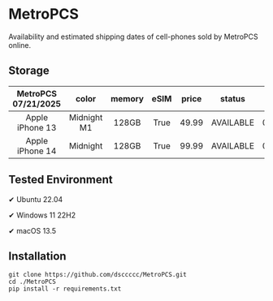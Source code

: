 # MetroPCS
Availability and estimated shipping dates of cell-phones sold by MetroPCS online.
## Storage
|MetroPCS 07/21/2025|color|memory|eSIM|price|status|shipping from|shipping to|
|:--:|:--:|:--:|:--:|:--:|:--:|:--:|:--:|
|Apple iPhone 13|Midnight M1|128GB|True|49.99|AVAILABLE|07/20/2025|07/23/2025|
|Apple iPhone 14|Midnight|128GB|True|99.99|AVAILABLE|07/20/2025|07/23/2025|

## Tested Environment
✔ Ubuntu 22.04

✔ Windows 11 22H2

✔ macOS 13.5
## Installation
```
git clone https://github.com/dsccccc/MetroPCS.git
cd ./MetroPCS
pip install -r requirements.txt
```
